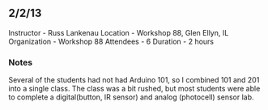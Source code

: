 ## 2/2/13

Instructor - Russ Lankenau
Location - Workshop 88, Glen Ellyn, IL
Organization - Workshop 88
Attendees - 6
Duration - 2 hours

### Notes

Several of the students had not had Arduino 101, so I combined 101 and 201 into a single class.  The class was a bit rushed, but most students were able to complete a digital(button, IR sensor) and analog (photocell) sensor lab.


